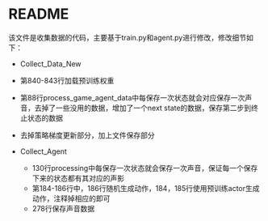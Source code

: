 # README

该文件是收集数据的代码，主要基于train.py和agent.py进行修改，修改细节如下：

-  Collect_Data_New
  - 第840-843行加载预训练权重
  - 第88行process_game_agent_data中每保存一次状态就会对应保存一次声音，去掉了一些没用的数据，增加了一个next state的数据，保存第二步到终止状态的数据
  - 去掉策略梯度更新部分，加上文件保存部分

- Collect_Agent
  - 130行processing中每保存一次状态就会保存一次声音，保证每一个保存下来的状态都有其对应的声影
  - 第184-186行中，186行随机生成动作，184，185行使用预训练actor生成动作，注释掉相应的即可
  - 278行保存声音数据